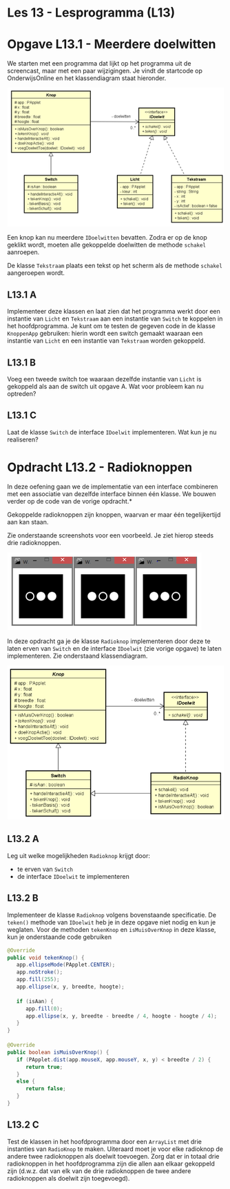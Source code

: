 Les 13 - Lesprogramma (L13)
===


# Opgave L13.1 - Meerdere doelwitten

We starten met een programma dat lijkt op het programma uit de screencast, maar met een paar wijzigingen. Je vindt de startcode op OnderwijsOnline en het klassendiagram staat hieronder.

![meerderedoelwitten](images/media/meerderedoelwitten.png)

Een knop kan nu meerdere `IDoelwitten` bevatten. Zodra er op de knop geklikt wordt, moeten alle gekoppelde doelwitten de methode `schakel` aanroepen.

De klasse `Tekstraam` plaats een tekst op het scherm als de methode `schakel` aangeroepen wordt.

## L13.1 A

Implementeer deze klassen en laat zien dat het programma werkt door een instantie van `Licht` en `Tekstraam` aan een instantie van `Switch` te koppelen in het hoofdprogramma. Je kunt om te testen de gegeven code in de klasse `KnoppenApp` gebruiken: hierin wordt een switch gemaakt waaraan een instantie van `Licht` en een instantie van `Tekstraam` worden gekoppeld.

## L13.1 B

Voeg een tweede switch toe waaraan dezelfde instantie van `Licht` is gekoppeld als aan de switch uit opgave A. Wat voor probleem kan nu optreden?

## L13.1 C

Laat de klasse `Switch` de interface `IDoelwit` implementeren. Wat kun je nu realiseren?


# Opdracht L13.2 - Radioknoppen

In deze oefening gaan we de implementatie van een interface combineren met een associatie van dezelfde interface binnen één klasse. We bouwen verder op de code van de vorige opdracht.*

Gekoppelde radioknoppen zijn knoppen, waarvan er maar één tegelijkertijd aan kan staan.

Zie onderstaande screenshots voor een voorbeeld. Je ziet hierop steeds drie radioknoppen.

![radioknoppen](images/media/radioknoppen.png)

In deze opdracht ga je de klasse `Radioknop` implementeren door deze te laten erven van `Switch` en de interface `IDoelwit` (zie vorige opgave) te laten implementeren. Zie onderstaand klassendiagram.

![radioknoppenCD](images/media/radioknoppenCD.png)

## L13.2 A

Leg uit welke mogelijkheden `Radioknop` krijgt door:

-   te erven van `Switch`
-   de interface `IDoelwit` te implementeren

## L13.2 B

Implementeer de klasse `Radioknop` volgens bovenstaande specificatie. De `teken()` methode van `IDoelwit` heb je in deze opgave niet nodig en kun je weglaten. Voor de methoden `tekenKnop` en `isMuisOverKnop` in deze klasse, kun je onderstaande code gebruiken

```java
@Override
public void tekenKnop() {
   app.ellipseMode(PApplet.CENTER);
   app.noStroke();
   app.fill(255);
   app.ellipse(x, y, breedte, hoogte);

   if (isAan) {
      app.fill(0);
      app.ellipse(x, y, breedte - breedte / 4, hoogte - hoogte / 4);
   }
}

@Override
public boolean isMuisOverKnop() {
   if (PApplet.dist(app.mouseX, app.mouseY, x, y) < breedte / 2) {
      return true;
   }
   else {
      return false;
   }
}
```

## L13.2 C

Test de klassen in het hoofdprogramma door een `ArrayList` met drie instanties van `RadioKnop` te maken. Uiteraard moet je voor elke radioknop de andere twee radioknoppen als doelwit toevoegen. Zorg dat er in totaal drie radioknoppen in het hoofdprogramma zijn die allen aan elkaar gekoppeld zijn (d.w.z. dat van elk van de drie radioknoppen de twee andere radioknoppen als doelwit zijn toegevoegd).